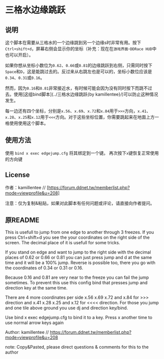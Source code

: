 # 三格水边缘跳跃

## 说明

这个脚本在需要从三格水的一个边缘跳到另一个边缘s时非常有用。按下`Ctrl+shift+d`，屏幕右侧会显示你的坐标（补充：现在在`游戏界面`-`DDRace HUD`中也可以开启）。

如果你想从坐标小数位为`0.62`、`0.66`或`0.81`的边缘跳跃到右侧，只需同时按下`Space`和`D`，这是能跳过去的。反过来从右跳左也是可以的，坐标小数位应该是`0.34`、`0.31`或`0.16`。

然而，因为`0.16`和`0.81`非常接近水，有时候可能会因为没有同时按下而跳不过去。使用[这组bind脚本](../三格水边缘跳跃{by kamillentee}/)可以防止这种情况发生。

每一边还有四个坐标，分别是`x.56`、`x.69`、`x.72`和`x.84`用于`>>>`方向，`x.41`、`x.28`、`x.25`和`x.12`用于`<<<`方向。对于这些坐标位置，你需要跳起来在地面上方一格使用使用这个脚本。

## 使用方法

使用 `bind x exec edgejump.cfg` 将其绑定到一个键。 再次按下`x`键恢复正常使用的方向键

## License

作者：kamillentee // [https://forum.ddnet.tw/memberlist.php?mode=viewprofile&u=208]

注意：仅为复制&粘贴，如果对此脚本有任何问题或评论，请直接向作者提问。

## 原README

This is usefull to jump from one edge to another through 3 freezes. If you press Ctrl+shift+d you see the your coordinates on the right side of the screen. The decimal place of it is usefull for some tricks.

If you stand on edge and want to jump to the right side with the decimal places of 0.62 or 0.66 or 0.81 you can just press jump and d at the same time and it will be a 100% jump. Reverse is possible too, there you go with the coordinates of 0.34 or 0.31 or 0.16.

Because 0.16 and 0.81 are very near to the freeze you can fail the jump sometimes. To prevent this use this config bind that presses jump and direction key at the same time.

There are 4 more coordinates per side x.56 x.69 x.72 and x.84 for >>> direction and x.41 x.28 x.25 and x.12 for <<<< direction. For those you jump and one tile above ground you use dj and direction key/bind.

Use bind x exec edgejump.cfg to bind it to a key.
Press x another time to use normal arrow keys again

 Author: kamillentee // https://forum.ddnet.tw/memberlist.php?mode=viewprofile&u=208

note: Copy&Pasted, please direct questions & comments for this to the author
